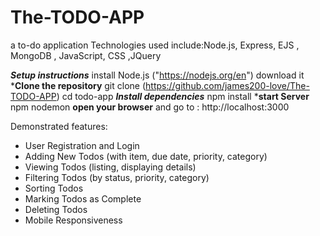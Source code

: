 # The-TODO-APP
a to-do application
Technologies used include:Node.js, Express, EJS , MongoDB , JavaScript, CSS ,JQuery

***Setup instructions***
install Node.js ("https://nodejs.org/en") download it
***Clone the repository**
git clone (https://github.com/james200-love/The-TODO-APP)
cd todo-app
***Install dependencies***
npm install 
***start Server**
npm nodemon
**open your browser** and go to : http://localhost:3000

Demonstrated features:
* User Registration and Login
* Adding New Todos (with item, due date, priority, category)
* Viewing Todos (listing, displaying details)
* Filtering Todos (by status, priority, category)
* Sorting Todos
* Marking Todos as Complete
* Deleting Todos
* Mobile Responsiveness





